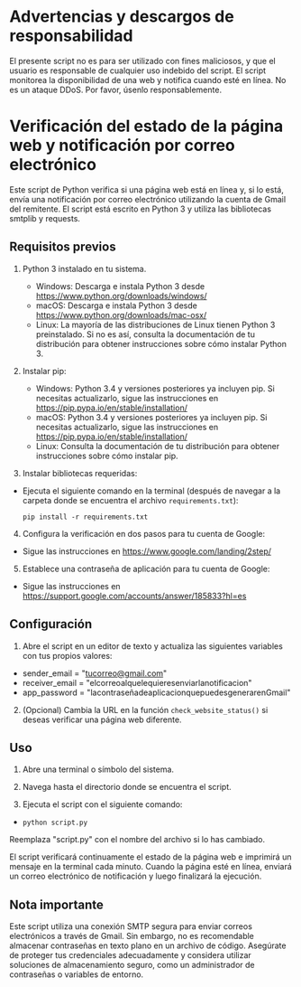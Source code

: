 # Advertencias y descargos de responsabilidad 
El presente script no es para ser utilizado con fines maliciosos, y que el usuario es responsable de cualquier uso indebido del script. El script monitorea la disponibilidad de una web y notifica cuando esté en línea. No es un ataque DDoS. Por favor, úsenlo responsablemente. 


# Verificación del estado de la página web y notificación por correo electrónico

Este script de Python verifica si una página web está en línea y, si lo está, envía una notificación por correo electrónico utilizando la cuenta de Gmail del remitente. El script está escrito en Python 3 y utiliza las bibliotecas smtplib y requests.

## Requisitos previos

1. Python 3 instalado en tu sistema.
   - Windows: Descarga e instala Python 3 desde https://www.python.org/downloads/windows/
   - macOS: Descarga e instala Python 3 desde https://www.python.org/downloads/mac-osx/
   - Linux: La mayoría de las distribuciones de Linux tienen Python 3 preinstalado. Si no es así, consulta la documentación de tu distribución para obtener instrucciones sobre cómo instalar Python 3.

2. Instalar pip:
   - Windows: Python 3.4 y versiones posteriores ya incluyen pip. Si necesitas actualizarlo, sigue las instrucciones en https://pip.pypa.io/en/stable/installation/
   - macOS: Python 3.4 y versiones posteriores ya incluyen pip. Si necesitas actualizarlo, sigue las instrucciones en https://pip.pypa.io/en/stable/installation/
   - Linux: Consulta la documentación de tu distribución para obtener instrucciones sobre cómo instalar pip.

3. Instalar bibliotecas requeridas:

- Ejecuta el siguiente comando en la terminal (después de navegar a la carpeta donde se encuentra el archivo `requirements.txt`):
    ```
    pip install -r requirements.txt
    ```

4. Configura la verificación en dos pasos para tu cuenta de Google:
- Sigue las instrucciones en https://www.google.com/landing/2step/

5. Establece una contraseña de aplicación para tu cuenta de Google:
- Sigue las instrucciones en https://support.google.com/accounts/answer/185833?hl=es


## Configuración

1. Abre el script en un editor de texto y actualiza las siguientes variables con tus propios valores:

- sender_email = "tucorreo@gmail.com"
- receiver_email = "elcorreoalquelequieresenviarlanotificacion"
- app_password = "lacontraseñadeaplicacionquepuedesgenerarenGmail"


2. (Opcional) Cambia la URL en la función `check_website_status()` si deseas verificar una página web diferente.

## Uso

1. Abre una terminal o símbolo del sistema.

2. Navega hasta el directorio donde se encuentra el script.

3. Ejecuta el script con el siguiente comando:


- `python script.py`


Reemplaza "script.py" con el nombre del archivo si lo has cambiado.

El script verificará continuamente el estado de la página web e imprimirá un mensaje en la terminal cada minuto. Cuando la página esté en línea, enviará un correo electrónico de notificación y luego finalizará la ejecución.

## Nota importante

Este script utiliza una conexión SMTP segura para enviar correos electrónicos a través de Gmail. Sin embargo, no es recomendable almacenar contraseñas en texto plano en un archivo de código. Asegúrate de proteger tus credenciales adecuadamente y considera utilizar soluciones de almacenamiento seguro, como un administrador de contraseñas o variables de entorno.
